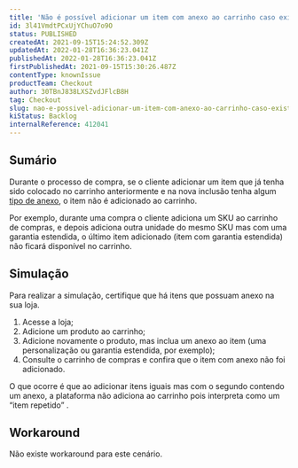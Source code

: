 ```yaml
---
title: 'Não é possível adicionar um item com anexo ao carrinho caso exista outra unidade sem anexo no carrinho'
id: 3l41VmdtPCxUjYChuO7o9O
status: PUBLISHED
createdAt: 2021-09-15T15:24:52.309Z
updatedAt: 2022-01-28T16:36:23.041Z
publishedAt: 2022-01-28T16:36:23.041Z
firstPublishedAt: 2021-09-15T15:30:26.487Z
contentType: knownIssue
productTeam: Checkout
author: 30TBnJ838LXSZvdJFlcB8H
tag: Checkout
slug: nao-e-possivel-adicionar-um-item-com-anexo-ao-carrinho-caso-exista-outra
kiStatus: Backlog
internalReference: 412041
---
```


## Sumário

Durante o processo de compra, se o cliente adicionar um item que já tenha sido colocado no carrinho anteriormente e na nova inclusão tenha algum [tipo de anexo](https://help.vtex.com/pt/tutorial/o-que-e-um-anexo--aGICk0RVbqKg6GYmQcWUm), o item não é adicionado ao carrinho.

Por exemplo, durante uma compra o cliente adiciona um SKU ao carrinho de compras, e depois adiciona outra unidade do mesmo SKU mas com uma garantia estendida, o último item adicionado (item com garantia estendida) não ficará disponível no carrinho. 


## Simulação

Para realizar a simulação, certifique que há itens que possuam anexo na sua loja.

1. Acesse a loja;
2. Adicione um produto ao carrinho;
3. Adicione novamente o produto, mas inclua um anexo ao item (uma personalização ou garantia estendida, por exemplo);
4.  Consulte o carrinho de compras e confira que o item com anexo não foi adicionado. 

O que ocorre é que ao adicionar itens iguais mas com o segundo contendo um anexo, a plataforma não adiciona ao carrinho pois interpreta como um “item repetido”  .


## Workaround

Não existe workaround para este cenário.


